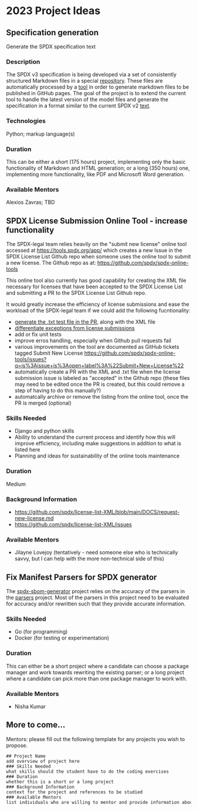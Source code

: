 # 2023 Project Ideas

## Specification generation

Generate the SPDX specification text

### Description

The SPDX v3 specification is being developed via a set of consistently structured Markdown files in a special [repository](https://github.com/spdx/spdx-3-model).
These files are automatically processed by a [tool](https://github.com/spdx/spec-parser) in order to generate markdown files to be published in GitHub pages. The goal of the project is to extend the current tool to handle the latest version of the model files and generate the specification in a format similar to the current SPDX v2 [text](https://spdx.github.io/spdx-spec/v2.3/).

### Technologies

Python; markup language(s)

### Duration

This can be either a short (175 hours) project, implementing only the basic functionality of Markdown and HTML generation; or a long (350 hours) one, implementing more functionality, like PDF and Microsoft Word generation.

### Available Mentors

Alexios Zavras; TBD

## SPDX License Submission Online Tool - increase functionality

The SPDX-legal team relies heavily on the "submit new license" online tool accessed at https://tools.spdx.org/app/ which creates a new Issue in the SPDX License List Github repo when someone uses the online tool to submit a new license. The Github repo as at: https://github.com/spdx/spdx-online-tools

This online tool also currently has good capability for creating the XML file necessary for licenses that have been accepted to the SPDX License List and submitting a PR to the SPDX License List Github repo. 

It would greatly increase the efficiency of license submissions and ease the workload of the SPDX-legal team if we could add the following fucntionality:
* [generate the .txt test file in the PR](https://github.com/spdx/spdx-online-tools/issues/399), along with the XML file
* [differentiate exceptions from license submissions](https://github.com/spdx/spdx-online-tools/issues/398)
* add or fix unit tests
* improve erros handling, especially when Github pull requests fail
* various improvements on the tool are documented as GitHub tickets tagged Submit New License https://github.com/spdx/spdx-online-tools/issues?q=is%3Aissue+is%3Aopen+label%3A%22Submit+New+License%22
* automatically create a PR with the XML and .txt file when the license submission issue is labeled as "accepted" in the Github repo (these files may need to be edited once the PR is created, but this could remove a step of having to do this manually?)
* automatcally archive or remove the listing from the online tool, once the PR is merged (optional)


### Skills Needed  
* Django and python skills
* Ability to understand the current process and identify how this will improve efficiency, including make suggestions in addition to what is listed here
* Planning and ideas for sustainability of the online tools maintenance

### Duration  
Medium

### Background Information  
* https://github.com/spdx/license-list-XML/blob/main/DOCS/request-new-license.md
* https://github.com/spdx/license-list-XML/issues


### Available Mentors  
* Jilayne Lovejoy (tentatively - need someone else who is technically savvy, but I can help with the more non-technical side of this)


## Fix Manifest Parsers for SPDX generator

The [spdx-sbom-generator](https://github.com/opensbom-generator/spdx-sbom-generator/) project relies on the accuracy of the parsers in the [parsers](https://github.com/opensbom-generator/parsers) project. Most of the parsers in this project need to be evaluated for accuracy and/or rewritten such that they provide accurate information.

### Skills Needed

- Go (for programming)
- Docker (for testing or experimentation)

### Duration

This can either be a short project where a candidate can choose a package manager and work towards rewriting the existing parser; or a long project where a candidate can pick more than one package manager to work with.

### Available Mentors

- Nisha Kumar

## More to come...

Mentors: please fill out the following template for any projects you wish to propose.

```
## Project Name  
add overview of project here  
### Skills Needed  
what skills should the student have to do the coding exercises  
### Duration  
whether this is a short or a long project  
### Background Information  
context for the project and references to be studied  
### Available Mentors  
list individuals who are willing to mentor and provide information about the project proposal
```

